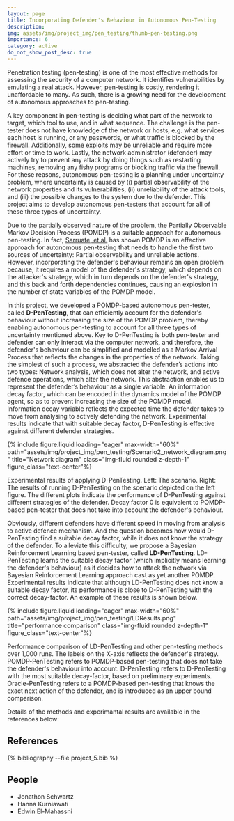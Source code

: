 ```yaml
---
layout: page
title: Incorporating Defender's Behaviour in Autonomous Pen-Testing
description: 
img: assets/img/project_img/pen_testing/thumb-pen-testing.png
importance: 6
category: active
do_not_show_post_desc: true
---
```


<p class="text-justify">
Penetration testing (pen-testing) is one of the most effective methods for assessing the security of a computer network. It identifies vulnerabilities by emulating a real attack. However, pen-testing is costly, rendering it unaffordable to many. As such, there is a growing need for the development of autonomous approaches to pen-testing.
</p>

<p class="text-justify">
A key component in pen-testing is deciding what part of the network to target, which tool to use, and in what sequence. The challenge is the pen-tester does not have knowledge of the network or hosts, e.g. what services each host is running, or any passwords, or what traffic is blocked by the firewall. Additionally, some exploits may be unreliable and require more effort or time to work. Lastly, the network administrator (defender) may actively try to prevent any attack by doing things such as restarting machines, removing any fishy programs or blocking traffic via the firewall. For these reasons, autonomous pen-testing is a planning under uncertainty problem, where uncertainty is caused by (i) partial observability of the network properties and its vulnerabilities, (ii) unreliability of the attack tools, and (iii) the possible changes to the system due to the defender. This project aims to develop autonomous pen-testers that account for all of these three types of uncertainty.
</p>

<p class="text-justify">
Due to the partially observed nature of the problem, the Partially Observable Markov Decision Process (POMDP) is a suitable approach for autonomous pen-testing. In fact, <a target="_blank" href="https://arxiv.org/abs/1307.8182" >Sarruate, et.al.</a> has shown POMDP is an effective approach for autonomous pen-testing that needs to handle the first two sources of uncertainty: Partial observability and unreliable actions. However, incorporating the defender's behaviour remains an open problem because, it requires a model of the defender's strategy, which depends on the attacker's strategy, which in turn depends on the defender's strategy, and this back and forth dependencies continues, causing an explosion in the number of state variables of the POMDP model.
</p>

<p class="text-justify">
In this project, we developed a POMDP-based autonomous pen-tester, called <strong>D-PenTesting</strong>, that can efficiently account for the defender's behaviour without increasing the size of the POMDP problem, thereby enabling autonomous pen-testing to account for all three types of uncertainty mentioned above. Key to D-PenTesting is both pen-tester and defender can only interact via the computer network, and therefore, the defender's behaviour can be simplified and modelled as a Markov Arrival Process that reflects the changes in the properties of the network. Taking the simplest of such a process, we abstracted the defender’s actions into two types: Network analysis, which does not alter the network, and active defence operations, which alter the network. This abstraction enables us to represent the defender’s behaviour as a single variable: An information decay factor, which can be encoded in the dynamics model of the POMDP agent, so as to prevent increasing the size of the POMDP model. Information decay variable reflects the expected time the defender takes to move from analysing to actively defending the network. Experimental results indicate that with suitable decay factor, D-PenTesting is effective against different defender strategies.
</p>

{% include figure.liquid loading="eager" max-width="60%" path="assets/img/project_img/pen_testing/Scenario2_network_diagram.png" title="Network diagram" class="img-fluid rounded z-depth-1" figure_class="text-center"%}

<div class="caption">
    Experimental results of applying D-PenTesting. Left: The scenario. Right: The results of running D-PenTesting on the scenario depicted on the left figure. The different plots indicate the performance of D-PenTesting against different strategies of the defender. Decay factor 0 is equivalent to POMDP-based pen-tester that does not take into account the defender's behaviour.
</div>

<p class="text-justify">
Obviously, different defenders have different speed in moving from analysis to active defence mechanism. And the question becomes how would D-PenTesting find a suitable decay factor, while it does not know the strategy of the defender. To alleviate this difficulty, we propose a Bayesian Reinforcement Learning based pen-tester, called <strong>LD-PenTesting</strong>. LD-PenTesting learns the suitable decay factor (which implicitly means learning the defender's behaviour) as it decides how to attack the network via Bayesian Reinforcement Learning approach cast as yet another POMDP. Experimental results indicate that although LD-PenTesting does not know a suitable decay factor, its performance is close to D-PenTesting with the correct decay-factor. An example of these results is shown below.
</p>

{% include figure.liquid loading="eager" max-width="60%" path="assets/img/project_img/pen_testing/LDResults.png" title="performance comparison" class="img-fluid rounded z-depth-1" figure_class="text-center"%}

<div class="caption">
    Performance comparison of LD-PenTesting and other pen-testing methods over 1,000 runs. The labels on the X-axis reflects the defender's strategy. POMDP-PenTesting refers to POMDP-based pen-testing that does not take the defender's behaviour into account. D-PenTesting refers to D-PenTesting with the most suitable decay-factor, based on preliminary experiments. Oracle-PenTesting refers to a POMDP-based pen-testing that knows the exact next action of the defender, and is introduced as an upper bound comparison.
</div>

<p class="text-justify">
Details of the methods and experimantal results are available in the references below:
</p>

<h2> References </h2>

<div class="publications">
   {% bibliography --file project_5.bib %}
</div>

<h2> People </h2>
<ul>
    <li>Jonathon Schwartz</li>
    <li>Hanna Kurniawati</li>
    <li>Edwin El-Mahassni</li>
</ul>
